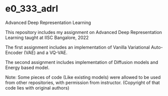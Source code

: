 # e0_333_adrl
Advanced Deep Representation Learning


This repository includes my assignment on Advanced Deep Representation Learning taught at IISC Bangalore, 2022

The first assignment includes an implementation of Vanilla Variational Auto-Encoder (VAE) and a VQ-VAE.

The second assignment includes implementation of Diffusion models and Energy based model.

Note: Some pieces of code (Like existing models) were allowed to be used from other repositories, with permission from instructor.
(Copyright of that code lies with original authors)
